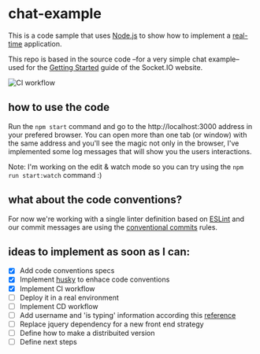 # chat-example
This is a code sample that uses [Node.js](https://nodejs.org/) to show how to implement a [real-time](https://en.wikipedia.org/wiki/Real-time_computing) application.

This repo is based in the source code –for a very simple chat example– used for
the [Getting Started](http://socket.io/get-started/chat/) guide
of the Socket.IO website.

![CI workflow](https://github.com/jersson/chat-example/workflows/CI%20workflow/badge.svg?branch=master)

## how to use the code
Run the `npm start` command and go to the http://localhost:3000 address in your prefered browser. 
You can open more than one tab (or window) with the same address and you'll see the magic not only in the browser, I've implemented some log messages that will show you the users interactions.

Note: I'm working on the edit & watch mode so you can try using the `npm run start:watch` command :)


## what about the code conventions?
For now we're working with a single linter definition based on [ESLint](https://eslint.org/docs/user-guide/getting-started) and our commit messages are using the [conventional commits](https://www.conventionalcommits.org/en/v1.0.0/#summary) rules.

## ideas to implement as soon as I can:
- [x] Add code conventions specs 
- [x] Implement [husky](https://typicode.github.io/husky/#/) to enhace code conventions
- [x] Implement CI workflow
- [ ] Deploy it in a real environment
- [ ] Implement CD workflow
- [ ] Add username and 'is typing' information according this [reference](https://livecodestream.dev/post/2020-07-11-a-starter-guide-to-building-real-time-applications-with-nodejs/)
- [ ] Replace jquery dependency for a new front end strategy
- [ ] Define how to make a distribuited version
- [ ] Define next steps
